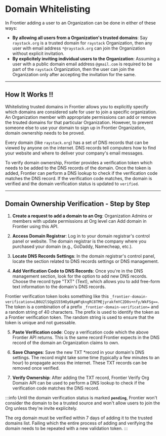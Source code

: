 # Domain Whitelisting

In Frontier adding a user to an Organization can be done in either of these ways:
- **By allowing all users from a Organization's trusted domains**: Say `raystack.org` is a trusted domain for `raystack` Organization, then any user with email address `*@raystack.org` can join the Organization without explicit invitation.
- **By explicitely inviting individual users to the Organization**: Assuming a user with a public domain email address `@gmail.com` is required to be part of the `raystack` Organization, then the user can join the Organization only after accepting the invitation for the same.

---

## How It Works !!

Whitelisting trusted domains in Frontier allows you to explicitly specify which domains are considered safe for user to join a specific organization. An Organization member with appropriate permissions can add or remove the trsuted domains for that particular Organization. However, to prevent someone else to use your domain to sign up in Frontier Organization, domain ownership needs to be proved. 

Every domain (like `raystack.org`) has a set of DNS records that can be viewed by anyone on the internet. DNS records tell computers how to find your website and where to deliver your company's email messages. 

To verify domain ownership, Frontier provides a verification token which needs to be added to the DNS records of the domain. Once the token is added, Frontier can perform a DNS lookup to check if the verification code matches the DNS record. If the verification code matches, the domain is verified and the domain verification status is updated to `verified`.

---

## Domain Ownership Verification - Step by Step

1. **Create a request to add a domain to an Org**: Organization Admins or members with update permissions at Org level can Add domain in Frontier using this API.

2. **Access Domain Registrar**: Log in to your domain registrar's control panel or website. The domain registrar is the company where you purchased your domain (e.g., GoDaddy, Namecheap, etc.).

3. **Locate DNS Records Settings**: In the domain registrar's control panel, locate the section related to DNS records settings or DNS management.

4. **Add Verification Code to DNS Records**:  Once you're in the DNS management section, look for the option to add new DNS records. Choose the record type "TXT" (Text), which allows you to add free-form text information to the domain's DNS records.

Frontier verification token looks something like this `_frontier-domain-verification=LB6U2lSQgGS55HOy6kpWFqkngRC8TMEjyrakfmYC2D0s+nfy/WkFSg==`. The token is a combination of a prefix `_frontier-domain-verification=` and a random string of 40 characters. The prefix is used to identify the token as a Frontier verification token. The random string is used to ensure that the token is unique and not guessable.

5. **Paste Verification code**: Copy a verification code which the above Frontier API returns. This is the same record Frontier expects in the DNS record of the domain an Organization claims to own.

6. **Save Changes**: Save the new TXT *record in your domain's DNS settings. The record might take some time (typically a few minutes to an hour) to propagate across the internet. These TXT records can be removed once verified.

7. **Verify Ownership**: After adding the TXT record, Frontier Verify Org Domain API can be used to perform a DNS lookup to check if the verification code matches the DNS record. 

:::info
Until the domain verification status is marked **`pending`**, Frontier won't consider the domain to be a trusted source and won't allow users to join the Org unless they're invite explicitely. 

The org domain must be verified within 7 days of adding it to the trusted domains list. Failing which the entire process of adding and verifying the domain needs to be repeated with a new validation token.
:::
